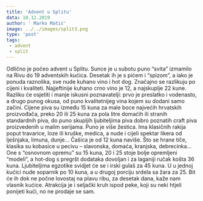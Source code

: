 ```yaml
---
title: 'Advent u Splitu'
data: 10.12.2019
author: ' Marko Matić'
image: ../../images/split3.png
type: 'post'
tags:
 - advent
 - split
---
```

Odlično je počeo advent u Splitu. Sunce je u subotu puno “svita” izmamilo na Rivu do 19 adventskih kućica. Desetak ih je s pićem i “spizom”, a iako je ponuda raznolika, sve nude kuhano vino i hot dog.
Značajno se razlikuju po cijeni i kvaliteti. Najjeftinije kuhano crno vino je 12, a najskuplje 22 kune. Razliku će osjetiti i manje iskusni poznavatelji: prvo je preslatko i vodenasto, a drugo punog okusa, od puno kvalitetnijeg vina kojem su dodani samo začini. Cijene piva su između 15 kuna za male boce najvećih hrvatskih proizvođača, preko 20 ili 25 kuna za pola litre domaćih ili stranih standardnih piva, do puno skupljih ljubiteljima piva dobro poznatih craft piva proizvedenih u malim serijama.
Puno je više žestica. Ima klasičnih rakija poput travarice, loze ili kruške, medica, a nude i cijeli spektar likera od lješnjaka, limuna, dunje... Čašica je od 12 kuna naviše.
Što se hrane tiče, klasika su kobasice u pecivu – slavonska, domaća, kranjska, debrecinka... One s “osnovnom opremu” su 15 kuna, 20 i 25 stoje bolje opremljeni “modeli”, a hot-dog s pregršt dodataka dovoljan i za laganiji ručak košta 36 kuna. Ljubiteljima egzotike svidjet će se i irski gulaš za 45 kuna.
U u jednoj kućici nude soparnik po 10 kuna, a u drugoj porciju srdela sa žara za 25. Bit će ih dok ne počne lovostaj na plavu ribu, za desetak dana, kaže nam vlasnik kućice. Atrakcija je i seljački kruh ispod peke, koji su neki htjeli ponijeti kući, no ne prodaje se sam.
